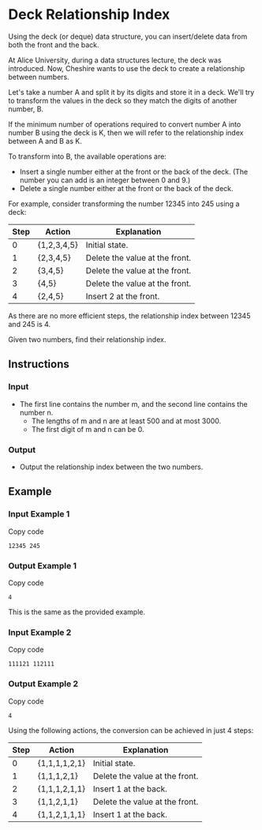 # Deck Relationship Index

Using the deck (or deque) data structure, you can insert/delete data from both the front and the back.

At Alice University, during a data structures lecture, the deck was introduced. Now, Cheshire wants to use the deck to create a relationship between numbers.

Let's take a number A and split it by its digits and store it in a deck. We'll try to transform the values in the deck so they match the digits of another number, B.

If the minimum number of operations required to convert number A into number B using the deck is K, then we will refer to the relationship index between A and B as K.

To transform into B, the available operations are:

- Insert a single number either at the front or the back of the deck. (The number you can add is an integer between 0 and 9.)
- Delete a single number either at the front or the back of the deck.

For example, consider transforming the number 12345 into 245 using a deck:

|Step|Action|Explanation|
|---|---|---|
|0|{1,2,3,4,5}|Initial state.|
|1|{2,3,4,5}|Delete the value at the front.|
|2|{3,4,5}|Delete the value at the front.|
|3|{4,5}|Delete the value at the front.|
|4|{2,4,5}|Insert 2 at the front.|

As there are no more efficient steps, the relationship index between 12345 and 245 is 4.

Given two numbers, find their relationship index.

## Instructions

### Input

- The first line contains the number m, and the second line contains the number n.
    - The lengths of m and n are at least 500 and at most 3000.
    - The first digit of m and n can be 0.

### Output

- Output the relationship index between the two numbers.

## Example

### Input Example 1

Copy code

`12345 245`

### Output Example 1

Copy code

`4`

This is the same as the provided example.

### Input Example 2

Copy code

`111121 112111`

### Output Example 2

Copy code

`4`

Using the following actions, the conversion can be achieved in just 4 steps:

|Step|Action|Explanation|
|---|---|---|
|0|{1,1,1,1,2,1}|Initial state.|
|1|{1,1,1,2,1}|Delete the value at the front.|
|2|{1,1,1,2,1,1}|Insert 1 at the back.|
|3|{1,1,2,1,1}|Delete the value at the front.|
|4|{1,1,2,1,1,1}|Insert 1 at the back.|